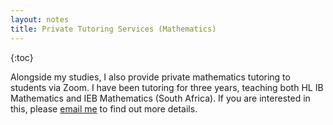 ```yaml
---
layout: notes
title: Private Tutoring Services (Mathematics)
---
```


{:toc}

Alongside my studies, I also provide private mathematics tutoring to students via Zoom. I have been tutoring for three years, teaching both HL IB Mathematics and IEB Mathematics (South Africa). If you are interested in this, please [email me](mailto:contact.me.maddox@gmail.com) to find out more details.